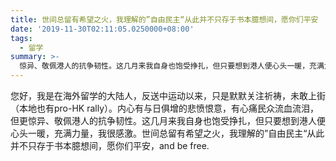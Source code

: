 ```yaml
---
title: 世间总留有希望之火，我理解的”自由民主“从此并不只存于书本臆想间，愿你们平安
date: '2019-11-30T02:11:05.0250000+08:00'
tags:
  - 留学
summary: >-
  惊异、敬佩港人的抗争韧性。这几月来我自身也饱受挣扎，但只要想到港人便心头一暖，充满力量，我很感激
---
```

您好，我是在海外留学的大陆人，反送中运动以来，只是默默关注祈祷，未敢上街（本地也有pro-HK rally）。内心有与日俱增的悲愤恨意，有心痛民众流血流泪，但更惊异、敬佩港人的抗争韧性。这几月来我自身也饱受挣扎，但只要想到港人便心头一暖，充满力量，我很感激。世间总留有希望之火，我理解的”自由民主“从此并不只存于书本臆想间，愿你们平安，and be free.
